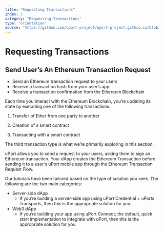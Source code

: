 ```yaml
---
title: "Requesting Transactions"
index: 5
category: "Requesting Transactions"
type: "orientation"
source: "https://github.com/uport-project/uport-project.github.io/blob/develop/markdown/docs/overview/requestingtransactions.md"
---
```

# Requesting Transactions
## Send User’s An Ethereum Transaction Request

* Send an Ethereum transaction request to your users
* Receive a transaction hash from your user’s app
* Receive a transaction confirmation from the Ethereum Blockchain

Each time you interact with the Ethereum Blockchain, you’re updating its state by executing one of the following transactions:

1. Transfer of Ether from one party to another

1. Creation of a smart contract

1. Transacting with a smart contract

The third transaction type is what we’re primarily exploring in this section. 

uPort allows you to send a request to your users, asking them to sign an Ethereum transaction. Your dApp creates the Ethereum Transaction before sending it to a user's uPort mobile app through the Ethereum Transaction Request Flow.

Our tutorials have been tailored based on the type of solution you seek. The following are the two main categories:

* Server-side dApp
  * If you’re building a server-side app using uPort Credential + uPorts Transports, then this is the appropriate solution for you.
* Web3 dApp
  * If you’re building your app using uPort Connect; the default, quick start implementation to integrate with uPort, then this is the appropriate solution for you.

